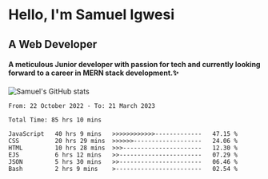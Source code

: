 # Hello, I'm Samuel Igwesi
## A Web Developer

#### A meticulous Junior developer with passion for tech and currently looking forward to a career in MERN stack development.:sparkles:


![Samuel's GitHub stats](https://github-readme-stats.vercel.app/api?username=SamuelIgwesi&show_icons=true&theme=radical)

<!--START_SECTION:waka-->

```text
From: 22 October 2022 - To: 21 March 2023

Total Time: 85 hrs 10 mins

JavaScript   40 hrs 9 mins   >>>>>>>>>>>>-------------   47.15 %
CSS          20 hrs 29 mins  >>>>>>-------------------   24.06 %
HTML         10 hrs 28 mins  >>>----------------------   12.30 %
EJS          6 hrs 12 mins   >>-----------------------   07.29 %
JSON         5 hrs 30 mins   >>-----------------------   06.46 %
Bash         2 hrs 9 mins    >------------------------   02.54 %
```

<!--END_SECTION:waka-->
